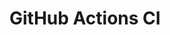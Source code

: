 # GitHub Actions CI












































































































































































































































































































































































































































































































































































































































































































































































































































































































































































































































































































































































































































































































































































































































































































































































































































































































































































































































































































































































































































































































































































































































































































































































































































































































































